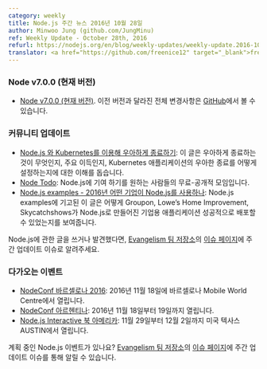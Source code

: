 ```yaml
---
category: weekly
title: Node.js 주간 뉴스 2016년 10월 28일
author: Minwoo Jung (github.com/JungMinu)
ref: Weekly Update - October 28th, 2016
refurl: https://nodejs.org/en/blog/weekly-updates/weekly-update.2016-10-28
translator: <a href="https://github.com/freenice12" target="_blank">freenice12</a>
---
```


<!--
### Node v7.0.0 (Current)

* [Node v7.0.0 (Current)](https://nodejs.org/en/blog/release/v7.0.0/). The complete changelog from previous releases can be found [on GitHub](https://github.com/nodejs/node/blob/master/CHANGELOG.md).
-->

### Node v7.0.0 (현재 버전)

* [Node v7.0.0 (현재 버전)](https://nodejs.org/en/blog/release/v7.0.0/). 이전 버전과 달라진 전체 변경사항은 [GitHub](https://github.com/nodejs/node/blob/master/CHANGELOG.md)에서 볼 수 있습니다.

<!--
### Community Updates

* [Graceful shutdown with Node.js and Kubernetes](https://blog.risingstack.com/graceful-shutdown-node-js-kubernetes/): This article helps you to understand what graceful shutdown is, what are the main benefits of it and how can you set up the graceful shutdown of a Kubernetes application.
* [Node Todo](http://nodetodo.org/): Free and public gatherings for people that want to contribute to Node.js.
* [Node.js Examples - What Companies Use Node for in 2016](https://blog.risingstack.com/node-js-examples-what-companies-use-node-for/): This article on Node.js examples shows how Groupon, Lowe’s Home Improvement and Skycatch have successfully deployed their enterprise applications with Node.js.
If you have spotted or written something about Node.js, do come over to our [Evangelism team repo](https://github.com/nodejs/evangelism) and suggest it on the [Issues page](https://github.com/nodejs/evangelism/issues), specifically the Weekly Updates issue.
-->

### 커뮤니티 업데이트

* [Node.js 와 Kubernetes를 이용해 우아하게 종료하기](https://blog.risingstack.com/graceful-shutdown-node-js-kubernetes/): 이 글은 우아하게 종료하는 것이 무엇인지, 주요 이득인지, Kubernetes 애플리케이션의 우아한 종료를 어떻게 설정하는지에 대한 이해를 돕습니다.
* [Node Todo](http://nodetodo.org/): Node.js에 기여 하기를 원하는 사람들의 무료-공개적 모임입니다.
* [Node.js examples - 2016년 어떤 기업이 Node.js를 사용하나](https://blog.risingstack.com/node-js-examples-what-companies-use-node-for/): Node.js examples에 기고된 이 글은 어떻게 Groupon, Lowe’s Home Improvement, Skycatchshows가 Node.js로 만들어진 기업용 애플리케이션 성공적으로 배포할 수 있었는지를 보여줍니다.

Node.js에 관한 글을 쓰거나 발견했다면, [Evangelism 팀 저장소](https://github.com/nodejs/evangelism)의 [이슈 페이지](https://github.com/nodejs/evangelism/issues/)에 주간 업데이트 이슈로 알려주세요.

<!--
### Upcoming Events

* [NodeConf Barcelona 2016](http://barcelona.nodeconf.com/): 18th November 2016 · Barcelona Mobile World Centre
* [NodeConf Argentina](https://2016.nodeconf.com.ar): 18 - 19 November, 2016
* [Node.js Interactive North America](http://events.linuxfoundation.org/events/node-interactive): November 29th - December 2nd · AUSTIN, TEXAS, US

Have an event about Node.js coming up? You can put your events here through the [Evangelism team repo](https://github.com/nodejs/evangelism) and announce it in the [Issues page](https://github.com/nodejs/evangelism/issues), specifically the Weekly Updates issue.
-->

### 다가오는 이벤트

* [NodeConf 바르셀로나 2016](http://barcelona.nodeconf.com/): 2016년 11월 18일에 바르셀로나 Mobile World Centre에서 열립니다.
* [NodeConf 아르헨티나](https://2016.nodeconf.com.ar): 2016년 11월 18일부터 19일까지 열립니다.
* [Node.js Interactive 북 아메리카](http://events.linuxfoundation.org/events/node-interactive): 11월 29일부터 12월 2일까지 미국 텍사스 AUSTIN에서 열립니다.

계획 중인 Node.js 이벤트가 있나요? [Evangelism 팀 저장소](https://github.com/nodejs/evangelism)의 [이슈 페이지](https://github.com/nodejs/evangelism/issues)에 주간 업데이트 이슈를 통해 알릴 수 있습니다.